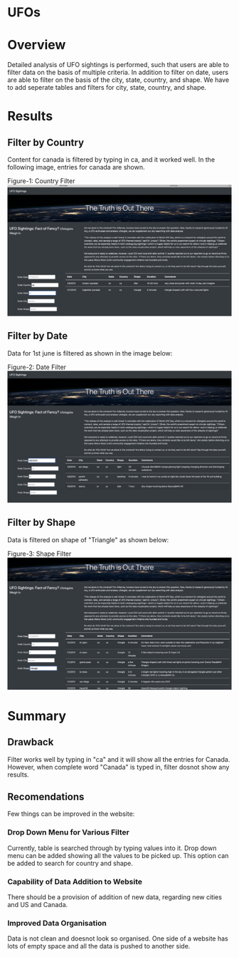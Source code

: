 # UFOs
# Overview
Detailed analysis of UFO sightings is performed, such that users  are able to filter data on the basis of multiple criteria. In addition to filter on date, users are able to filter on the basis of the city, state, country, and shape. We have to add seperate tables and filters for  city, state, country, and shape. 
# Results
## Filter by Country
Content for canada is filtered by typing in ca, and it worked well. In the following image, entries for canada are shown.

Figure-1: Country Filter![Country Filter](https://github.com/FatimaJHussain/UFOs/blob/main/country.png)
## Filter by Date
Data for 1st june is filtered as shown in the image below:

Figure-2: Date Filter![Date Filter](https://github.com/FatimaJHussain/UFOs/blob/main/Date.png)
## Filter by Shape
Data is filtered  on shape of "Triangle" as shown below:

Figure-3: Shape Filter![Shape Filter](https://github.com/FatimaJHussain/UFOs/blob/main/Shape.png)
# Summary
## Drawback
Filter works well by typing in "ca" and it will show all the entries for Canada. However, when complete word "Canada" is typed in, filter dosnot show any results.
## Recomendations
Few things can be improved in the website:
### Drop Down Menu for Various Filter
Currently, table is searched through by typing values into it. Drop down menu can be added showing all the values to be picked up. This option can be added to search for country and shape.
### Capability of Data Addition to Website
There should be a provision of addition of new data, regarding new cities and US and Canada.
### Improved Data Organisation
Data is not clean and doesnot look so organised. One side of a website has lots of empty space and all the data is pushed to another side. 

